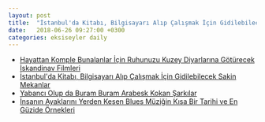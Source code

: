 ```yaml
---
layout: post
title:  "İstanbul'da Kitabı, Bilgisayarı Alıp Çalışmak İçin Gidilebilecek Sakin Mekanlar"
date:   2018-06-26 09:27:00 +0300
categories: eksiseyler daily
---
```


* [Hayattan Komple Bunalanlar İçin Ruhunuzu Kuzey Diyarlarına Götürecek İskandinav Filmleri](https://seyler.eksisozluk.com/istanbulda-kitabi-bilgisayari-alip-calismak-icin-gidilebilecek-sakin-mekanlar)
* [İstanbul'da Kitabı, Bilgisayarı Alıp Çalışmak İçin Gidilebilecek Sakin Mekanlar](https://seyler.eksisozluk.com/istanbulda-kitabi-bilgisayari-alip-calismak-icin-gidilebilecek-sakin-mekanlar)
* [Yabancı Olup da Buram Buram Arabesk Kokan Şarkılar](https://seyler.eksisozluk.com/yabanci-olup-da-buram-buram-arabesk-kokan-sarkilar)
* [İnsanın Ayaklarını Yerden Kesen Blues Müziğin Kısa Bir Tarihi ve En Güzide Örnekleri](https://seyler.eksisozluk.com/insanin-ayaklarini-yerden-kesen-blues-muzigin-kisa-bir-tarihi-ve-en-guzide-ornekleri)
